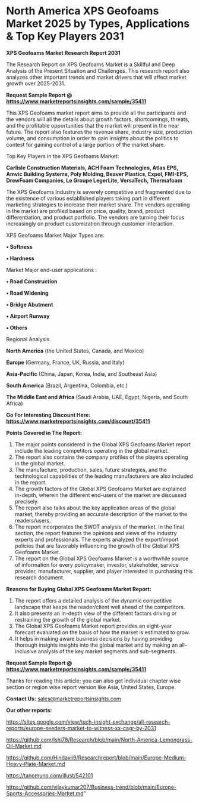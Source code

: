 # North America XPS Geofoams Market 2025 by Types, Applications & Top Key Players 2031

<strong>XPS Geofoams Market Research Report 2031</strong>

The Research Report on XPS Geofoams Market is a Skillful and Deep Analysis of the Present Situation and Challenges. This research report also analyzes other important trends and market drivers that will affect market growth over 2025-2031.

<strong>Request Sample Report @ <a href=https://www.marketreportsinsights.com/sample/35411>https://www.marketreportsinsights.com/sample/35411</a></strong>

This XPS Geofoams market report aims to provide all the participants and the vendors will all the details about growth factors, shortcomings, threats, and the profitable opportunities that the market will present in the near future. The report also features the revenue share, industry size, production volume, and consumption in order to gain insights about the politics to contest for gaining control of a large portion of the market share.

Top Key Players in the XPS Geofoams Market:

<strong>Carlisle Construction Materials, ACH Foam Technologies, Atlas EPS, Amvic Building Systems, Poly Molding, Beaver Plastics, Expol, FMI-EPS, DrewFoam Companies, Le Groupe LegerLite, VersaTech, Thermafoam</strong>

The XPS Geofoams Industry is severely competitive and fragmented due to the existence of various established players taking part in different marketing strategies to increase their market share. The vendors operating in the market are profiled based on price, quality, brand, product differentiation, and product portfolio. The vendors are turning their focus increasingly on product customization through customer interaction.

XPS Geofoams Market Major Types are:

<strong>•  Softness

•  Hardness</strong>

Market Major end-user applications :

<strong>•  Road Construction

•  Road Widening

•  Bridge Abutment

•  Airport Runway

•  Others</strong>

Regional Analysis

</u><strong><b>North America</b></strong> (the United States, Canada, and Mexico)

<strong><b>Europe </b></strong>(Germany, France, UK, Russia, and Italy)

<strong><b>Asia-Pacific</b></strong> (China, Japan, Korea, India, and Southeast Asia)

<strong><b>South America</b></strong> (Brazil, Argentina, Colombia, etc.)

<strong><b>The Middle East and Africa</b></strong> (Saudi Arabia, UAE, Egypt, Nigeria, and South Africa)

<strong>Go For Interesting Discount Here: <a href=https://www.marketreportsinsights.com/discount/35411>https://www.marketreportsinsights.com/discount/35411</a></strong>

<strong>Points Covered in The Report:</strong>
<ol>
  <li>The major points considered in the Global XPS Geofoams Market report include the leading competitors operating in the global market.</li>
  <li>The report also contains the company profiles of the players operating in the global market.</li>
  <li>The manufacture, production, sales, future strategies, and the technological capabilities of the leading manufacturers are also included in the report.</li>
  <li>The growth factors of the Global XPS Geofoams Market are explained in-depth, wherein the different end-users of the market are discussed precisely.</li>
  <li>The report also talks about the key application areas of the global market, thereby providing an accurate description of the market to the readers/users.</li>
  <li>The report incorporates the SWOT analysis of the market. In the final section, the report features the opinions and views of the industry experts and professionals. The experts analyzed the export/import policies that are favorably influencing the growth of the Global XPS Geofoams Market.</li>
  <li>The report on the Global XPS Geofoams Market is a worthwhile source of information for every policymaker, investor, stakeholder, service provider, manufacturer, supplier, and player interested in purchasing this research document.</li>
</ol>
<strong>Reasons for Buying Global XPS Geofoams Market Report:</strong>

<ol>
  <li>The report offers a detailed analysis of the dynamic competitive landscape that keeps the reader/client well ahead of the competitors.</li>
  <li>It also presents an in-depth view of the different factors driving or restraining the growth of the global market.</li>
  <li>The Global XPS Geofoams Market report provides an eight-year forecast evaluated on the basis of how the market is estimated to grow.</li>
  <li>It helps in making aware business decisions by having providing thorough insights insights into the global market and by making an all-inclusive analysis of the key market segments and sub-segments.</li>
</ol>
<strong>Request Sample Report @ <a href=https://www.marketreportsinsights.com/sample/35411>https://www.marketreportsinsights.com/sample/35411</a></strong>


Thanks for reading this article; you can also get individual chapter wise section or region wise report version like Asia, United States, Europe.

<strong>Contact Us:</strong>
sales@marketreportsinsights.com

<strong>Our other reports:</strong>

<a href=https://sites.google.com/view/tech-insight-exchange/all-research-reports/europe-seeders-market-to-witness-xx-cagr-by-2031>https://sites.google.com/view/tech-insight-exchange/all-research-reports/europe-seeders-market-to-witness-xx-cagr-by-2031</a>

<a href=https://github.com/Ishi78/Research/blob/main/North-America-Lemongrass-Oil-Market.md>https://github.com/Ishi78/Research/blob/main/North-America-Lemongrass-Oil-Market.md</a>

<a href=https://github.com/Hindavii9/Researchreport/blob/main/Europe-Medium-Heavy-Plate-Market.md>https://github.com/Hindavii9/Researchreport/blob/main/Europe-Medium-Heavy-Plate-Market.md</a>

<a href=https://tanomuno.com/illust/542101>https://tanomuno.com/illust/542101</a>

<a href=https://github.com/vijaykumar207/Business-trend/blob/main/Europe-Sports-Accessories-Market.md>https://github.com/vijaykumar207/Business-trend/blob/main/Europe-Sports-Accessories-Market.md</a>"
